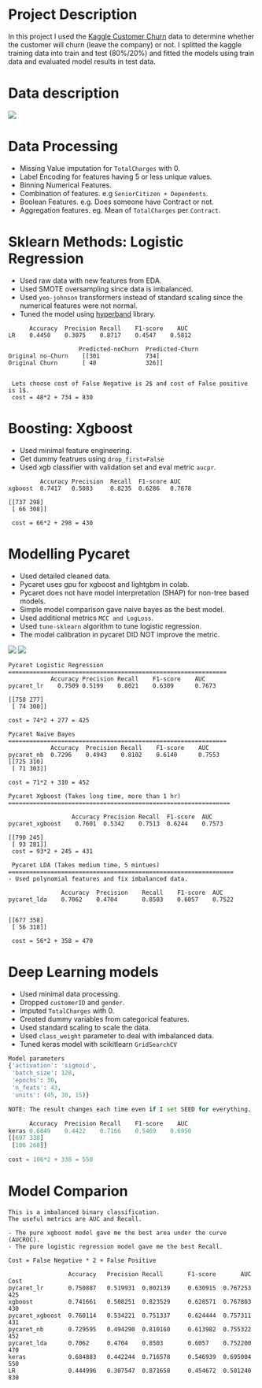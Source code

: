 # Project Description
In this project I used the [Kaggle Customer Churn](https://www.kaggle.com/blastchar/telco-customer-churn)
data to determine whether the customer will churn (leave the company) or not.
I splitted the kaggle training data into train and test (80%/20%) and fitted
the models using train data and evaluated model results in test data.

# Data description
![](images/data_describe.png)


# Data Processing
- Missing Value imputation for `TotalCharges` with 0.
- Label Encoding for features having 5 or less unique values.
- Binning Numerical Features.
- Combination of features. e.g `SeniorCitizen + Dependents`.
- Boolean Features. e.g. Does someone have Contract or not.
- Aggregation features. eg. Mean of `TotalCharges` per `Contract`.


# Sklearn Methods: Logistic Regression
- Used raw data with new features from EDA.
- Used SMOTE oversampling since data is imbalanced.
- Used `yeo-johnson` transformers instead of standard scaling since the numerical features were not normal.
- Tuned the model using [hyperband](https://github.com/thuijskens/scikit-hyperband) library.


```
      Accuracy  Precision Recall    F1-score    AUC
LR    0.4450    0.3075    0.8717    0.4547    0.5812

                    Predicted-noChurn  Predicted-Churn
Original no-Churn    [[301             734]
Original Churn       [ 48              326]]


 Lets choose cost of False Negative is 2$ and cost of False positive is 1$.
 cost = 48*2 + 734 = 830
```

# Boosting: Xgboost
- Used minimal feature engineering.
- Get dummy featrues using `drop_first=False`
- Used xgb classifier with validation set and eval metric `aucpr`.

```
         Accuracy Precision  Recall  F1-score AUC
xgboost  0.7417   0.5083     0.8235  0.6286   0.7678

[[737 298]
 [ 66 308]]

 cost = 66*2 + 298 = 430
```

# Modelling Pycaret
- Used detailed cleaned data.
- Pycaret uses gpu for xgboost and lightgbm in colab.
- Pycaret does not have model interpretation (SHAP) for non-tree based models.
- Simple model comparison gave naive bayes as the best model.
- Used additional metrics `MCC and LogLoss`.
- Used `tune-sklearn` algorithm to tune logistic regression.
- The model calibration in pycaret DID NOT improve the metric.

![](images/pycaret_compare_models.png)
![](images/pycaret_lr.png)


```
Pycaret Logistic Regression
==============================================================
            Accuracy Precision Recall    F1-score    AUC
pycaret_lr    0.7509 0.5199    0.8021    0.6309      0.7673

[[758 277]
 [ 74 300]]

cost = 74*2 + 277 = 425

Pycaret Naive Bayes
==============================================================
            Accuracy  Precision Recall    F1-score    AUC
pycaret_nb  0.7296    0.4943    0.8102    0.6140      0.7553
[[725 310]
 [ 71 303]]

cost = 71*2 + 310 = 452

Pycaret Xgboost (Takes long time, more than 1 hr)
===============================================================

                  Accuracy Precision Recall  F1-score  AUC
pycaret_xgboost    0.7601  0.5342    0.7513  0.6244    0.7573

[[790 245]
 [ 93 281]]
 cost = 93*2 + 245 = 431

 Pycaret LDA (Takes medium time, 5 mintues)
================================================================
- Used polynomial features and fix imbalanced data.

               Accuracy  Precision    Recall    F1-score  AUC
pycaret_lda    0.7062    0.4704       0.8503    0.6057    0.7522


[[677 358]
 [ 56 318]]

 cost = 56*2 + 358 = 470
```

# Deep Learning models
- Used minimal data processing.
- Dropped `customerID` and `gender`.
- Imputed `TotalCharges` with 0.
- Created dummy variables from categorical features.
- Used standard scaling to scale the data.
- Used `class_weight` parameter to deal with imbalanced data.
- Tuned keras model with scikitlearn `GridSearchCV`


```python
Model parameters
{'activation': 'sigmoid',
 'batch_size': 128,
 'epochs': 30,
 'n_feats': 43,
 'units': (45, 30, 15)}

NOTE: The result changes each time even if I set SEED for everything.

      Accuracy  Precision Recall    F1-score    AUC
keras 0.6849    0.4422    0.7166    0.5469    0.6950
[[697 338]
 [106 268]]

cost = 106*2 + 338 = 550
```

# Model Comparion

```
This is a imbalanced binary classification.
The useful metrics are AUC and Recall.

- The pure xgboost model gave me the best area under the curve (AUCROC).
- The pure logistic regression model gave me the best Recall.

Cost = False Negative * 2 + False Positive

                 Accuracy   Precision Recall       F1-score       AUC  Cost
pycaret_lr       0.750887   0.519931  0.802139     0.630915  0.767253  425
xgboost          0.741661   0.508251  0.823529     0.628571  0.767803  430
pycaret_xgboost  0.760114   0.534221  0.751337     0.624444  0.757311  431
pycaret_nb       0.729595   0.494290  0.810160     0.613982  0.755322  452
pycaret_lda      0.7062     0.4704    0.8503       0.6057    0.752200  470
keras            0.684883   0.442244  0.716578     0.546939  0.695004  550
LR               0.444996   0.307547  0.871658     0.454672  0.581240  830
```
